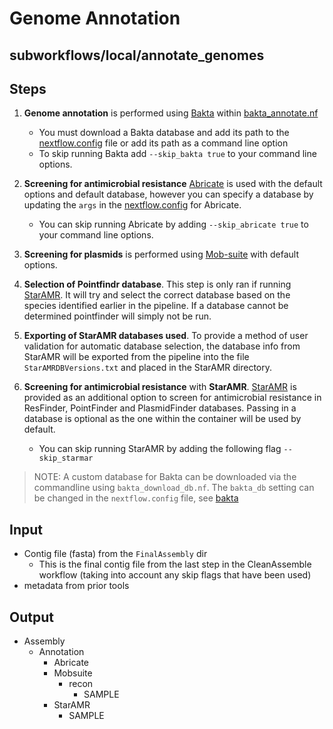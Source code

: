 # Genome Annotation

## subworkflows/local/annotate_genomes

## Steps
1. **Genome annotation** is performed using [Bakta](https://github.com/oschwengers/bakta) within [bakta_annotate.nf](https://github.com/phac-nml/mikrokondo/blob/main/modules/local/bakta_annotate.nf)

    - You must download a Bakta database and add its path to the [nextflow.config](https://github.com/phac-nml/mikrokondo/blob/main/nextflow.config) file or add its path as a command line option
    - To skip running Bakta add `--skip_bakta true` to your command line options.

2. **Screening for antimicrobial resistance** [Abricate](https://github.com/tseemann/abricate) is used with the default options and default database, however you can specify a database by updating the `args` in the [nextflow.config](https://github.com/phac-nml/mikrokondo/blob/main/nextflow.config) for Abricate.

    - You can skip running Abricate by adding `--skip_abricate true` to your command line options.

3. **Screening for plasmids** is performed using [Mob-suite](https://github.com/phac-nml/mob-suite) with default options.

4. **Selection of Pointfindr database**. This step is only ran if running [StarAMR](https://github.com/phac-nml/staramr). It will try and select the correct database based on the species identified earlier in the pipeline. If a database cannot be determined pointfinder will simply not be run.

5. **Exporting of StarAMR databases used**. To provide a method of user validation for automatic database selection, the database info from StarAMR will be exported from the pipeline into the file `StarAMRDBVersions.txt` and placed in the StarAMR directory.

6. **Screening for antimicrobial resistance** with **StarAMR**. [StarAMR](https://github.com/phac-nml/staramr) is provided as an additional option to screen for antimicrobial resistance in ResFinder, PointFinder and PlasmidFinder databases. Passing in a database is optional as the one within the container will be used by default.
    - You can skip running StarAMR by adding the following flag `--skip_starmar`

>NOTE:
>A custom database for Bakta can be downloaded via the commandline using `bakta_download_db.nf`.
>The `bakta_db` setting can be changed in the `nextflow.config` file, see [bakta](/usage/tool_params/#bakta)

## Input
- Contig file (fasta) from the `FinalAssembly` dir
    - This is the final contig file from the last step in the CleanAssemble workflow (taking into account any skip flags that have been used)
- metadata from prior tools

## Output
- Assembly
    - Annotation
        - Abricate
        - Mobsuite
            - recon
                - SAMPLE
        - StarAMR
            - SAMPLE
